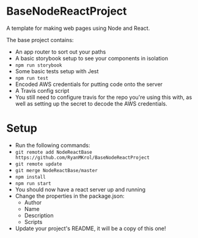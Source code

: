 # BaseNodeReactProject
A template for making web pages using Node and React.

The base project contains:
 - An app router to sort out your paths
 - A basic storybook setup to see your components in isolation
  - `npm run storybook`
 - Some basic tests setup with Jest
  - `npm run test`
 - Encoded AWS credentials for putting code onto the server
 - A Travis config script
  - You still need to configure travis for the repo you're using this with, as well as setting up the secret to decode the AWS credentials.

# Setup
 - Run the following commands:
  - `git remote add NodeReactBase https://github.com/RyanMKrol/BaseNodeReactProject`
  - `git remote update`
  - `git merge NodeReactBase/master`
  - `npm install`
  - `npm run start`
 - You should now have a react server up and running
 - Change the properties in the package.json:
    - Author
    - Name
    - Description
    - Scripts
 - Update your project's README, it will be a copy of this one!
